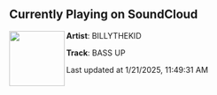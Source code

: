 ## Currently Playing on SoundCloud

[<img align="left" width="100" src="https://i1.sndcdn.com/artworks-WHfFd4ezTWoYbe9X-du9ISw-t500x500.jpg">](https://soundcloud.com/billythekiddub/bass-up-1)

**Artist**: BILLYTHEKID 

**Track**: BASS UP

Last updated at 1/21/2025, 11:49:31 AM
